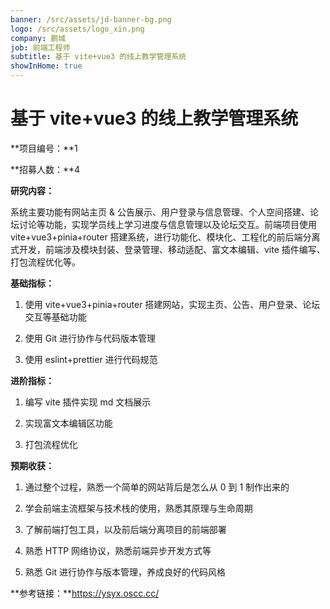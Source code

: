 ```yaml
---
banner: /src/assets/jd-banner-bg.png
logo: /src/assets/logo_xin.png
company: 鹏城
job: 前端工程师
subtitle: 基于 vite+vue3 的线上教学管理系统
showInHome: true
---
```


# 基于 vite+vue3 的线上教学管理系统

**项目编号：**1

**招募人数：**4

**研究内容：**

系统主要功能有网站主页 & 公告展示、用户登录与信息管理、个人空间搭建、论坛讨论等功能，实现学员线上学习进度与信息管理以及论坛交互。前端项目使用 vite+vue3+pinia+router 搭建系统，进行功能化、模块化、工程化的前后端分离式开发，前端涉及模块封装、登录管理、移动适配、富文本编辑、vite 插件编写、打包流程优化等。

**基础指标：**

1. 使用 vite+vue3+pinia+router 搭建网站，实现主页、公告、用户登录、论坛交互等基础功能

2. 使用 Git 进行协作与代码版本管理

3. 使用 eslint+prettier 进行代码规范

**进阶指标：**

1. 编写 vite 插件实现 md 文档展示

2. 实现富文本编辑区功能

3. 打包流程优化

**预期收获：**

1. 通过整个过程，熟悉一个简单的网站背后是怎么从 0 到 1 制作出来的

2. 学会前端主流框架与技术栈的使用，熟悉其原理与生命周期

3. 了解前端打包工具，以及前后端分离项目的前端部署

4. 熟悉 HTTP 网络协议，熟悉前端异步开发方式等

5. 熟悉 Git 进行协作与版本管理，养成良好的代码风格

**参考链接：**https://ysyx.oscc.cc/